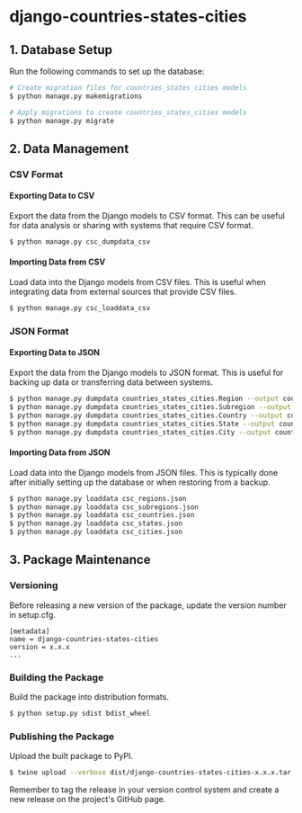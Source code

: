 # django-countries-states-cities

## 1. Database Setup
Run the following commands to set up the database:

```bash
# Create migration files for countries_states_cities models
$ python manage.py makemigrations

# Apply migrations to create countries_states_cities models
$ python manage.py migrate
```

## 2. Data Management


### CSV Format

#### Exporting Data to CSV

Export the data from the Django models to CSV format. This can be useful for data analysis or sharing with systems that require CSV format.

```bash
$ python manage.py csc_dumpdata_csv
```

#### Importing Data from CSV

Load data into the Django models from CSV files. This is useful when integrating data from external sources that provide CSV files.

```bash
$ python manage.py csc_loaddata_csv
```


### JSON Format

#### Exporting Data to JSON

Export the data from the Django models to JSON format. This is useful for backing up data or transferring data between systems.

```bash
$ python manage.py dumpdata countries_states_cities.Region --output countries_states_cities/fixtures/csc_regions.json --indent 2
$ python manage.py dumpdata countries_states_cities.Subregion --output countries_states_cities/fixtures/csc_subregions.json --indent 2
$ python manage.py dumpdata countries_states_cities.Country --output countries_states_cities/fixtures/csc_countries.json --indent 2
$ python manage.py dumpdata countries_states_cities.State --output countries_states_cities/fixtures/csc_states.json --indent 2
$ python manage.py dumpdata countries_states_cities.City --output countries_states_cities/fixtures/csc_cities.json --indent 2
```

#### Importing Data from JSON

Load data into the Django models from JSON files. This is typically done after initially setting up the database or when restoring from a backup.

```bash
$ python manage.py loaddata csc_regions.json
$ python manage.py loaddata csc_subregions.json
$ python manage.py loaddata csc_countries.json
$ python manage.py loaddata csc_states.json
$ python manage.py loaddata csc_cities.json
```


## 3. Package Maintenance

### Versioning

Before releasing a new version of the package, update the version number in setup.cfg.

```
[metadata]
name = django-countries-states-cities
version = x.x.x
...
```

### Building the Package

Build the package into distribution formats.

```bash
$ python setup.py sdist bdist_wheel
```

### Publishing the Package

Upload the built package to PyPI.

```bash
$ twine upload --verbose dist/django-countries-states-cities-x.x.x.tar.gz
```

Remember to tag the release in your version control system and create a new release on the project's GitHub page.
